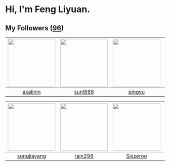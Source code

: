 # Hi, I'm Feng Liyuan.

## My Followers ([96](https://github.com/SunRunAway?tab=followers))

| <img src="https://avatars.githubusercontent.com/u/234891?v=4" width="150" height="150" /> | <img src="https://avatars.githubusercontent.com/u/9254545?v=4" width="150" height="150" /> | <img src="https://avatars.githubusercontent.com/u/1907938?v=4" width="150" height="150" /> | <img src="https://avatars.githubusercontent.com/u/1175567?v=4" width="150" height="150" /> |
| :---------------------------------------------------------------------------------------: | :----------------------------------------------------------------------------------------: | :----------------------------------------------------------------------------------------: | :----------------------------------------------------------------------------------------: |
|                          [ekalinin](https://github.com/ekalinin)                          |                            [sunl888](https://github.com/sunl888)                           |                             [pingyu](https://github.com/pingyu)                            |                              [xen0n](https://github.com/xen0n)                             |

| <img src="https://avatars.githubusercontent.com/u/1459834?v=4" width="150" height="150" /> | <img src="https://avatars.githubusercontent.com/u/20725525?v=4" width="150" height="150" /> | <img src="https://avatars.githubusercontent.com/u/20949383?v=4" width="150" height="150" /> | <img src="https://avatars.githubusercontent.com/u/5827851?v=4" width="150" height="150" /> |
| :----------------------------------------------------------------------------------------: | :-----------------------------------------------------------------------------------------: | :-----------------------------------------------------------------------------------------: | :----------------------------------------------------------------------------------------: |
|                        [songjiayang](https://github.com/songjiayang)                       |                            [rain298](https://github.com/rain298)                            |                           [Sixzeroo](https://github.com/Sixzeroo)                           |                          [sarahsumm](https://github.com/sarahsumm)                         |